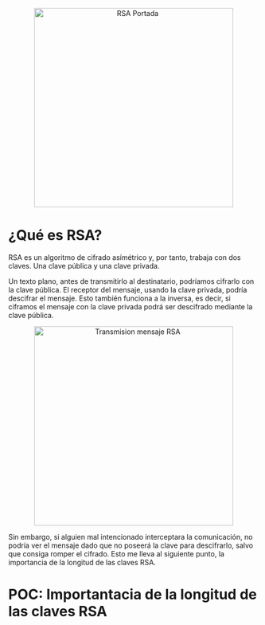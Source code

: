 <p align="center">
    <img src="img/rsa-kryptosysteme.png" alt="RSA Portada" width="400"  />
</p>

# ¿Qué es RSA?
RSA es un algoritmo de cifrado asímétrico y, por tanto, trabaja con dos claves. Una clave pública y una clave privada.

Un texto plano, antes de transmitirlo al destinatario, podríamos cifrarlo con la clave pública. El receptor del mensaje, usando la clave privada, podría descifrar el mensaje. Esto también funciona a la inversa, es decir, si ciframos el mensaje con la clave privada podrá ser descifrado mediante la clave pública.

<p align="center">
    <img src="img/criptografiaAsimetrica.png" alt="Transmision mensaje RSA" width="400"  />
</p>

Sin embargo, si alguien mal intencionado interceptara la comunicación, no podría ver el mensaje dado que no poseerá la clave para descifrarlo, salvo que consiga romper el cifrado. Esto me lleva al siguiente punto, la importancia de la longitud de las claves RSA.

# POC: Importantacia de la longitud de las claves RSA



